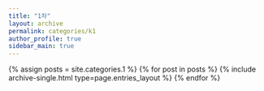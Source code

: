 ```yaml
---
title: "1차"
layout: archive
permalink: categories/k1
author_profile: true
sidebar_main: true
---
```




{% assign posts = site.categories.1 %}
{% for post in posts %} {% include archive-single.html type=page.entries_layout %} {% endfor %}
